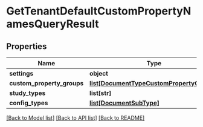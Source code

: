 # GetTenantDefaultCustomPropertyNamesQueryResult

## Properties
Name | Type | Description | Notes
------------ | ------------- | ------------- | -------------
**settings** | **object** |  | [optional] 
**custom_property_groups** | [**list[DocumentTypeCustomPropertyGroups]**](DocumentTypeCustomPropertyGroups.md) |  | [optional] 
**study_types** | **list[str]** |  | [optional] 
**config_types** | [**list[DocumentSubType]**](DocumentSubType.md) |  | [optional] 

[[Back to Model list]](../README.md#documentation-for-models) [[Back to API list]](../README.md#documentation-for-api-endpoints) [[Back to README]](../README.md)


